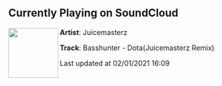 ## Currently Playing on SoundCloud

[<img align="left" width="100" src="https://i1.sndcdn.com/artworks-b2T7TCbgJWuHoKlQ-yo4Y2A-t50x50.jpg">](https://soundcloud.com/juicemaster64/basshunter-dotajuicemasterz-remix)

**Artist**: Juicemasterz 

**Track**: Basshunter - Dota(Juicemasterz Remix)

Last updated at 02/01/2021 16:09
